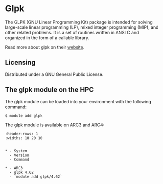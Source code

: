 # Glpk

The GLPK (GNU Linear Programming Kit) package is intended for solving large-scale linear programming (LP), mixed integer programming (MIP), and other related problems. It is a set of routines written in ANSI C and organized in the form of a callable library.

Read more about glpk on their [website](https://www.gnu.org/software/glpk/).



## Licensing 

Distributed under a GNU General Public License.



## The glpk module on the HPC

The glpk module can be loaded into your environment with the following command:

```bash
$ module add glpk
```

The glpk module is available on ARC3 and ARC4:

```{list-table}
:header-rows: 1
:widths: 10 20 10


* - System
  - Version
  - Command

* - ARC3
  - glpk 4.62
  - `module add glpk/4.62`

```